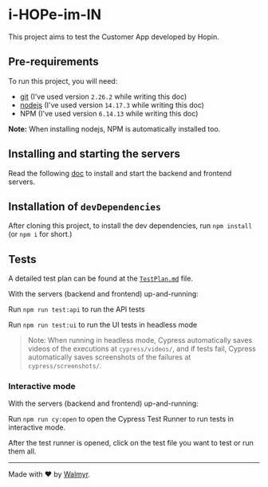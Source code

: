 # i-HOPe-im-IN

This project aims to test the Customer App developed by Hopin.

## Pre-requirements

To run this project, you will need:

- [git](https://git-scm.com/downloads) (I've used version `2.26.2` while writing this doc)
- [nodejs](https://nodejs.org/en/) (I've used version `14.17.3` while writing this doc)
- NPM (I've used version `6.14.13` while writing this doc)

**Note:** When installing nodejs, NPM is automatically installed too.

## Installing and starting the servers

Read the following [doc](https://github.com/chema-delbarco/Hopin-Exam-QE/blob/main/TestEnvironment.md) to install and start the backend and frontend servers.

## Installation of `devDependencies`

After cloning this project, to install the dev dependencies, run `npm install` (or `npm i` for short.)

## Tests

A detailed test plan can be found at the [`TestPlan.md`](./TestPlan.md) file.

With the servers (backend and frontend) up-and-running:

Run `npm run test:api` to run the API tests

Run `npm run test:ui` to run the UI tests in headless mode

> Note: When running in headless mode, Cypress automatically saves videos of the executions at `cypress/videos/`, and if tests fail, Cypress automatically saves screenshots of the failures at `cypress/screenshots/`.

### Interactive mode

With the servers (backend and frontend) up-and-running:

Run `npm run cy:open` to open the Cypress Test Runner to run tests in interactive mode.

After the test runner is opened, click on the test file you want to test or run them all.

___

Made with ❤️ by [Walmyr](https://walmyr.dev).
